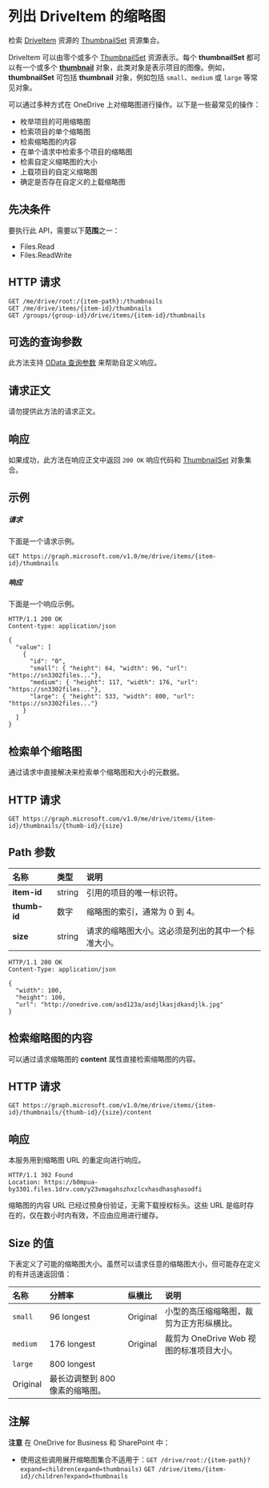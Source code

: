# <a name="list-thumbnails-for-a-driveitem"></a>列出 DriveItem 的缩略图

检索 [DriveItem](../resources/driveitem.md) 资源的 [ThumbnailSet](../resources/thumbnailset.md) 资源集合。

DriveItem 可以由零个或多个 [ThumbnailSet](../resources/thumbnailset.md) 资源表示。每个 **thumbnailSet** 都可以有一个或多个 [**thumbnail**](../resources/thumbnail.md) 对象，此类对象是表示项目的图像。例如，**thumbnailSet** 可包括 **thumbnail** 对象，例如包括 `small`、`medium` 或 `large` 等常见对象。

可以通过多种方式在 OneDrive 上对缩略图进行操作。以下是一些最常见的操作：

* 枚举项目的可用缩略图
* 检索项目的单个缩略图
* 检索缩略图的内容
* 在单个请求中检索多个项目的缩略图
* 检索自定义缩略图的大小
* 上载项目的自定义缩略图
* 确定是否存在自定义的上载缩略图


## <a name="prerequisites"></a>先决条件
要执行此 API，需要以下**范围**之一：

  * Files.Read
  * Files.ReadWrite


## <a name="http-request"></a>HTTP 请求

<!-- { "blockType": "ignored" } -->
```http
GET /me/drive/root:/{item-path}:/thumbnails
GET /me/drive/items/{item-id}/thumbnails
GET /groups/{group-id}/drive/items/{item-id}/thumbnails
```

## <a name="optional-query-parameters"></a>可选的查询参数
此方法支持 [OData 查询参数](http://developer.microsoft.com/en-us/graph/docs/overview/query_parameters) 来帮助自定义响应。

## <a name="request-body"></a>请求正文
请勿提供此方法的请求正文。

## <a name="response"></a>响应
如果成功，此方法在响应正文中返回 `200 OK` 响应代码和 [ThumbnailSet](../resources/thumbnailset.md) 对象集合。

## <a name="example"></a>示例

##### <a name="request"></a>请求

下面是一个请求示例。

<!-- {
  "blockType": "request",
  "name": "get_thumbnails"
}-->
```http
GET https://graph.microsoft.com/v1.0/me/drive/items/{item-id}/thumbnails
```


##### <a name="response"></a>响应
下面是一个响应示例。

<!-- {
  "blockType": "response",
  "truncated": false,
  "@odata.type": "microsoft.graph.thumbnailSet",
  "isCollection": true
} -->
```http
HTTP/1.1 200 OK
Content-type: application/json

{
  "value": [
    {
      "id": "0",
      "small": { "height": 64, "width": 96, "url": "https://sn3302files..."},
      "medium": { "height": 117, "width": 176, "url": "https://sn3302files..."},
      "large": { "height": 533, "width": 800, "url": "https://sn3302files..."}
    }
  ]
}
```

## <a name="retrieve-a-single-thumbnail"></a>检索单个缩略图

通过请求中直接解决来检索单个缩略图和大小的元数据。

## <a name="http-request"></a>HTTP 请求

<!-- { "blockType": "request", "name": "get-one-thumbnail" } -->
```http
GET https://graph.microsoft.com/v1.0/me/drive/items/{item-id}/thumbnails/{thumb-id}/{size}
```

## <a name="path-parameters"></a>Path 参数

| 名称         | 类型   | 说明                                                                         |
|:-------------|:-------|:------------------------------------------------------------------------------------|
| **item-id**  | string | 引用的项目的唯一标识符。                                      |
| **thumb-id** | 数字 | 缩略图的索引，通常为 0 到 4。                                            |
| **size**     | string | 请求的缩略图大小。这必须是列出的其中一个标准大小。 |


<!-- { "blockType": "response", "@odata.type": "microsoft.graph.thumbnail" } -->
```http
HTTP/1.1 200 OK
Content-Type: application/json

{
  "width": 100,
  "height": 100,
  "url": "http://onedrive.com/asd123a/asdjlkasjdkasdjlk.jpg"
}
```

## <a name="retrieve-thumbnail-content"></a>检索缩略图的内容

可以通过请求缩略图的 **content** 属性直接检索缩略图的内容。

## <a name="http-request"></a>HTTP 请求

<!-- { "blockType": "request", "name":"get-thumbnail-content" } -->
```http
GET https://graph.microsoft.com/v1.0/me/drive/items/{item-id}/thumbnails/{thumb-id}/{size}/content
```

## <a name="response"></a>响应

本服务用到缩略图 URL 的重定向进行响应。

<!-- { "blockType": "response" } -->
```http
HTTP/1.1 302 Found
Location: https://b0mpua-by3301.files.1drv.com/y23vmagahszhxzlcvhasdhasghasodfi
```

缩略图的内容 URL 已经过预身份验证，无需下载授权标头。这些 URL 是临时存在的，仅在数小时内有效，不应由应用进行缓存。


## <a name="size-values"></a>Size 的值

下表定义了可能的缩略图大小。虽然可以请求任意的缩略图大小，但可能存在定义的有并迅速返回值：

| 名称           | 分辨率  | 纵横比​​ | 说明                                                          |
|:---------------|:------------|:-------------|:---------------------------------------------------------------------|
| `small`        | 96 longest  | Original     | 小型的高压缩缩略图，裁剪为正方形纵横比。 |
| `medium`       | 176 longest | Original     | 裁剪为 OneDrive Web 视图的标准项目大小。         |
| `large`        | 800 longest
 | Original     | 最长边调整到 800 像素的缩略图。               |

## <a name="remarks"></a>注解

**注意** 在 OneDrive for Business 和 SharePoint 中：

* 使用这些调用展开缩略图集合不适用于：`GET /drive/root:/{item-path}?expand=children(expand=thumbnails)`
  `GET /drive/items/{item-id}/children?expand=thumbnails`


<!-- uuid: 8fcb5dbc-d5aa-4681-8e31-b001d5168d79
2015-10-25 14:57:30 UTC -->
<!-- {
  "type": "#page.annotation",
  "description": "Get metadata and content for thumbnails of multiple sizes for OneDrive items.",
  "keywords": "thumbnail,content,download,sizes",
  "section": "documentation",
  "tocPath": "OneDrive/Item/List thumbnails"
} -->

